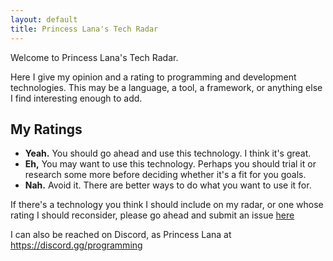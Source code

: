 ```yaml
---
layout: default
title: Princess Lana's Tech Radar
---
```


Welcome to Princess Lana's Tech Radar.

Here I give my opinion and a rating to programming and development technologies.
This may be a language, a tool, a framework, or anything else I find interesting enough to add.

## My Ratings

  * **Yeah.** You should go ahead and use this technology. I think it's great.
  * **Eh,**
    You may want to use this technology.
    Perhaps you should trial it or research some more before deciding whether
    it's a fit for you goals.
  * **Nah.**
    Avoid it. There are better ways to do what you want to use it for.
    
If there's a technology you think I should include on my radar,
or one whose rating I should reconsider,
please go ahead and submit an issue [here](https://github.com/ianagbip1oti/tech-radar/issues)

I can also be reached on Discord, as Princess Lana at https://discord.gg/programming